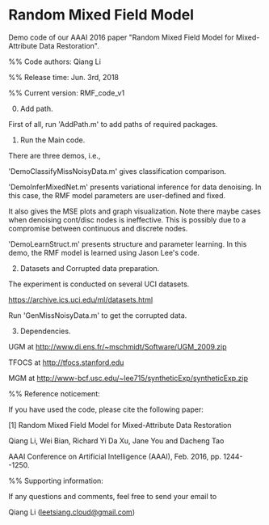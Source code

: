 # Random Mixed Field Model
Demo code of our AAAI 2016 paper "Random Mixed Field Model for Mixed-Attribute Data Restoration".

%% Code authors: Qiang Li

%% Release time: Jun. 3rd, 2018

%% Current version: RMF_code_v1

0. Add path.

First of all, run 'AddPath.m' to add paths of required packages.

1. Run the Main code.

There are three demos, i.e.,

'DemoClassifyMissNoisyData.m' gives classification comparison.

'DemoInferMixedNet.m' presents variational inference for data denoising.
In this case, the RMF model parameters are user-defined and fixed.

It also gives the MSE plots and graph visualization.
Note there maybe cases when denoising cont/disc nodes is ineffective.
This is possibly due to a compromise between continuous and discrete nodes.

'DemoLearnStruct.m' presents structure and parameter learning.
In this demo, the RMF model is learned using Jason Lee's code.

2. Datasets and Corrupted data preparation.

The experiment is conducted on several UCI datasets.

https://archive.ics.uci.edu/ml/datasets.html

Run 'GenMissNoisyData.m' to get the corrupted data.

3. Dependencies.

UGM at http://www.di.ens.fr/~mschmidt/Software/UGM_2009.zip

TFOCS at http://tfocs.stanford.edu

MGM at http://www-bcf.usc.edu/~lee715/syntheticExp/syntheticExp.zip

%% Reference noticement:

If you have used the code, please cite the following paper:

[1] Random Mixed Field Model for Mixed-Attribute Data Restoration

Qiang Li, Wei Bian, Richard Yi Da Xu, Jane You and Dacheng Tao

AAAI Conference on Artificial Intelligence (AAAI), Feb. 2016, pp. 1244--1250.

%% Supporting information:

If any questions and comments, feel free to send your email to

Qiang Li (leetsiang.cloud@gmail.com)
